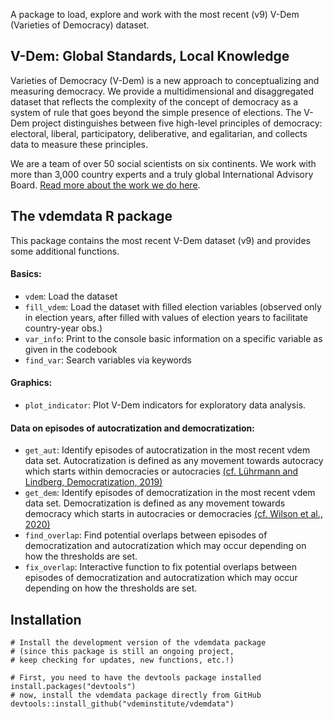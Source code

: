 
A package to load, explore and work with the most recent (v9) V-Dem (Varieties of Democracy) dataset.

## V-Dem: Global Standards, Local Knowledge ##

Varieties of Democracy (V-Dem) is a new approach to conceptualizing and measuring democracy. We provide a multidimensional and disaggregated dataset that reflects the complexity of the concept of democracy as a system of rule that goes beyond the simple presence of elections. The V-Dem project distinguishes between five high-level principles of democracy: electoral, liberal, participatory, deliberative, and egalitarian, and collects data to measure these principles. 

We are a team of over 50 social scientists on six continents. We work with more than 3,000 country experts and a truly global International Advisory Board. [Read more about the work we do here](https://www.v-dem.net/en/).


## The vdemdata R package ##

This package contains the most recent V-Dem dataset (v9) and provides some additional functions.

#### Basics: ####
* `vdem`: Load the dataset
* `fill_vdem`: Load the dataset with filled election variables (observed only in election years, after filled with values of election years to facilitate country-year obs.)
* `var_info`: Print to the console basic information on a specific variable as given in the codebook
* `find_var`: Search variables via keywords

#### Graphics: ####
* `plot_indicator`: Plot V-Dem indicators for exploratory data analysis.

#### Data on episodes of autocratization and democratization: ####
* `get_aut`: Identify episodes of autocratization in the most recent vdem data set. Autocratization is defined as any movement towards autocracy which starts within democracies or autocracies [(cf. Lührmann and Lindberg, Democratization, 2019)](https://www.tandfonline.com/doi/full/10.1080/13510347.2019.1582029)
* `get_dem`: Identify episodes of democratization in the most recent vdem data set. Democratization is defined as any movement towards democracy which starts in autocracies or democracies [(cf. Wilson et al., 2020)](https://www.v-dem.net/en/news-publications/working-papers/)
* `find_overlap`: Find potential overlaps between episodes of democratization and autocratization which may occur depending on how the thresholds are set.
* `fix_overlap`: Interactive function to fix potential overlaps between episodes of democratization and autocratization which may occur depending on how the thresholds are set.

## Installation ##

```
# Install the development version of the vdemdata package 
# (since this package is still an ongoing project, 
# keep checking for updates, new functions, etc.!)

# First, you need to have the devtools package installed
install.packages("devtools")
# now, install the vdemdata package directly from GitHub
devtools::install_github("vdeminstitute/vdemdata")
```


